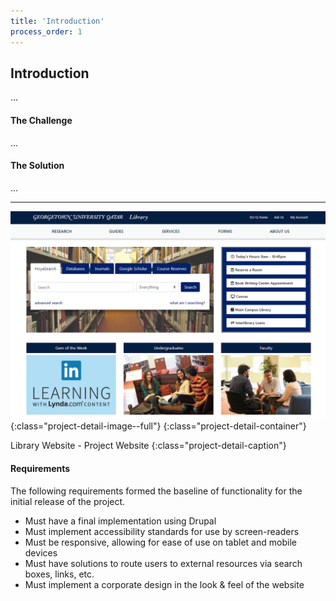 ```yaml
---
title: 'Introduction'
process_order: 1
---
```


## Introduction

...

#### The Challenge

...

#### The Solution

...

---

![Library Website - Project Website](../../assets/img/project/library-website-home-page.png){:class="project-detail-image--full"}
{:class="project-detail-container"}

Library Website - Project Website
{:class="project-detail-caption"}

#### Requirements

The following requirements formed the baseline of functionality for the initial release of the project.

- Must have a final implementation using Drupal
- Must implement accessibility standards for use by screen-readers
- Must be responsive, allowing for ease of use on tablet and mobile devices
- Must have solutions to route users to external resources via search boxes, links, etc.
- Must implement a corporate design in the look & feel of the website
